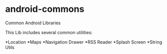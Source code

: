 android-commons
===============

Common Android Libraries

This Lib includes several common utilities:


*Location
*Maps
*Navigation Drawer
*RSS Reader
*Splash Screen
*String Utils
